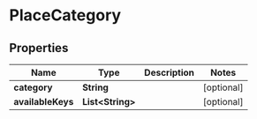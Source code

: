 
# PlaceCategory

## Properties
Name | Type | Description | Notes
------------ | ------------- | ------------- | -------------
**category** | **String** |  |  [optional]
**availableKeys** | **List&lt;String&gt;** |  |  [optional]



